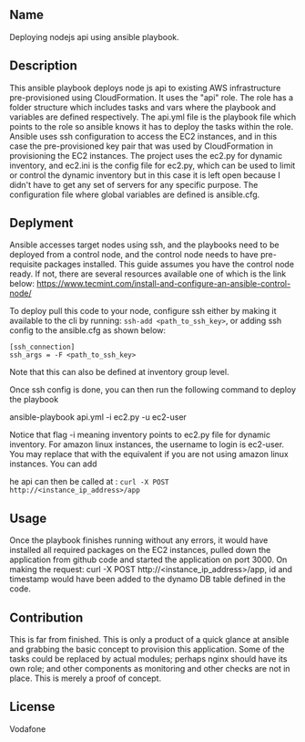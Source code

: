 ## Name

Deploying nodejs api using ansible playbook.

## Description

This ansible playbook deploys node js api to existing AWS infrastructure pre-provisioned using CloudFormation. It uses the "api" role. The role has a folder  structure which includes tasks and vars where the playbook and variables are defined respectively. The api.yml file is the playbook file which points to the role so ansible knows it has to deploy the tasks within the role.
Ansible uses ssh configuration to access the EC2 instances, and in this case the pre-provisioned key pair that was used by CloudFormation in provisioning the EC2 instances. The project uses the ec2.py for dynamic inventory, and ec2.ini is the config file for ec2.py, which can be used to limit or control the dynamic inventory but in this case it is left open because I didn't have to get any set of servers for any specific purpose. The configuration file where global variables are defined is ansible.cfg.


## Deplyment

Ansible accesses target nodes using ssh, and the playbooks need to be deployed from a control node, and the control node needs to have pre-requisite packages installed. This guide assumes  you have the control node ready. If not, there are several resources available one of which is the link below:
https://www.tecmint.com/install-and-configure-an-ansible-control-node/

To deploy pull this code to your node, configure ssh either by making it available to the cli by running: `ssh-add <path_to_ssh_key>`, or adding ssh config to the ansible.cfg as shown below:

```
[ssh_connection]
ssh_args = -F <path_to_ssh_key>
```

Note that this can also be defined at inventory group level.

Once ssh config is done, you can then run the following command to deploy the playbook

ansible-playbook api.yml -i ec2.py -u ec2-user

Notice that flag -i meaning inventory points to ec2.py file for dynamic inventory. For amazon linux instances, the username to login is ec2-user. You may replace that with the equivalent if you are not using amazon linux instances. You can add 

he api can then be called at : `curl -X POST http://<instance_ip_address>/app`


## Usage

Once the playbook finishes  running without any errors, it would have installed all required packages on the  EC2 instances, pulled down the application from github code and started the application on port 3000. On making the request: curl -X POST http://<instance_ip_address>/app, id and timestamp would have been added to the dynamo DB table defined in the code. 

## Contribution

This is far from finished. This is only a product of a quick glance at ansible and grabbing the  basic concept to provision this application. Some of the tasks could be replaced by actual modules; perhaps  nginx should have its own role; and other components as monitoring and other checks are not in place. This is merely a proof of concept.

## License 
Vodafone
